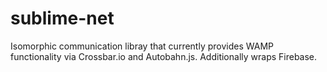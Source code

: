 # sublime-net
Isomorphic communication libray that currently provides WAMP functionality via Crossbar.io and Autobahn.js. Additionally wraps Firebase.